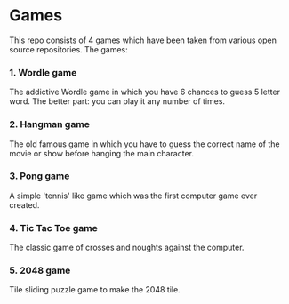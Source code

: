 # Games

This repo consists of 4 games which have been taken from various open source repositories.
The games: 
### 1. Wordle game
The addictive Wordle game in which you have 6 chances to guess 5 letter word. The better part: you can play it any number of times.

### 2. Hangman game
The old famous game in which you have to guess the correct name of the movie or show before hanging the main character.

### 3. Pong game
A simple 'tennis' like game which was the first computer game ever created.

### 4. Tic Tac Toe game
The classic game of crosses and noughts against the computer.

### 5. 2048 game
Tile sliding puzzle game to make the 2048 tile.
